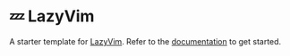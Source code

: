 # 💤 LazyVim

A starter template for [LazyVim](https://github.com/LazyVim/LazyVim).
Refer to the [documentation](https://lazyvim,.github.io/installation) to get started.
